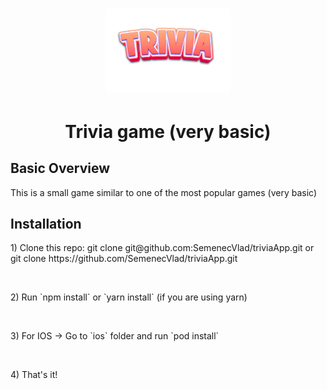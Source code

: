 <h1 align="center">
  <img src="https://github.com/SemenecVlad/triviaApp/blob/master/assets/Images/trivia_logo.svg" alt="Bear Stone Smart Home" width="200">
</h1>
<h1 align="center">
  Trivia game (very basic)
</h1>

## Basic Overview
<p>This is a small game similar to one of the most popular games (very basic)</p>

## Installation
<p>1) Clone this repo: git clone git@github.com:SemenecVlad/triviaApp.git or git clone https://github.com/SemenecVlad/triviaApp.git</p>
<br />
<p>2) Run `npm install` or `yarn install` (if you are using yarn)</p>
<br />
<p>3) For IOS -> Go to `ios` folder and run `pod install`</p>
<br />
<p>4) That's it!</p>
